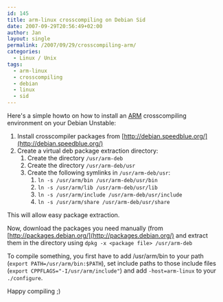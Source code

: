 ```yaml
---
id: 145
title: arm-linux crosscompiling on Debian Sid
date: 2007-09-29T20:56:49+02:00
author: Jan
layout: single
permalink: /2007/09/29/crosscompiling-arm/
categories:
  - Linux / Unix
tags:
  - arm-linux
  - crosscompiling
  - debian
  - linux
  - sid
---
```

Here's a simple howto on how to install an [ARM](http://en.wikipedia.org/wiki/ARM_architecture) crosscompiling environment on your Debian Unstable:

  1. Install crosscompiler packages from [http://debian.speedblue.org/](http://debian.speedblue.org/)
  2. Create a virtual deb package extraction directory: 
      1. Create the directory `/usr/arm-deb`
      2. Create the directory `/usr/arm-deb/usr`
      3. Create the following symlinks in `/usr/arm-deb/usr`: 
          1. `ln -s /usr/arm/bin /usr/arm-deb/usr/bin`
          2. `ln -s /usr/arm/lib /usr/arm-deb/usr/lib`
          3. `ln -s /usr/arm/include /usr/arm-deb/usr/include`
          4. `ln -s /usr/arm/share /usr/arm-deb/usr/share`
    
This will allow easy package extraction. 
    
Now, download the packages you need manually (from [http://packages.debian.org/](http://packages.debian.org/) and extract them in the directory using `dpkg -x <package file> /usr/arm-deb`
    
To compile something, you first have to add /usr/arm/bin to your path (`export PATH=/usr/arm/bin:$PATH`), set include paths to those include files (`export CPPFLAGS="-I/usr/arm/include"`) and add 
`-host=arm-linux` to your `./configure`.
    
 Happy compiling ;)